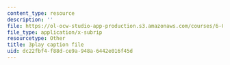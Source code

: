 ```yaml
---
content_type: resource
description: ''
file: https://ol-ocw-studio-app-production.s3.amazonaws.com/courses/6-004-computation-structures-spring-2017/dc22fbf4f88dce9a948a6442e016f45d_JSm74ghAvJc.srt
file_type: application/x-subrip
resourcetype: Other
title: 3play caption file
uid: dc22fbf4-f88d-ce9a-948a-6442e016f45d
---
```

